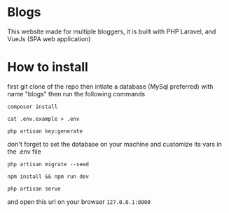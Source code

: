 # Blogs
This website made for multiple bloggers, it is built with PHP Laravel, and VueJs (SPA web application)
# How to install
first git clone of the repo then intiate a database (MySql preferred) with name "blogs" then run the following commands
```
composer install
```
```
cat .env.example > .env
```
```
php artisan key:generate
```
don't forget to set the database on your machine and customize its vars in the .env file
```
php artisan migrate --seed
```
```
npm install && npm run dev
```
```
php artisan serve
```
and open this url on your browser `127.0.0.1:8000`
